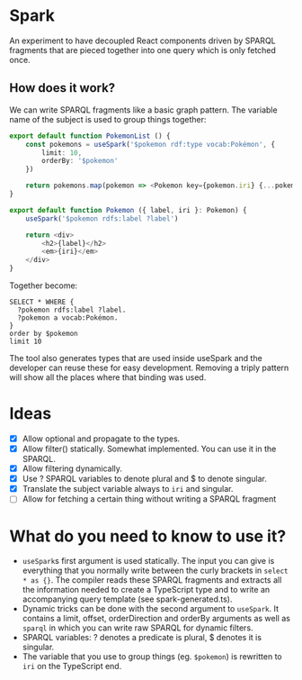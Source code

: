 # Spark 

An experiment to have decoupled React components driven by SPARQL fragments that are pieced together into one query which is only fetched once.

## How does it work?

We can write SPARQL fragments like a basic graph pattern.
The variable name of the subject is used to group things together:

```TypeScript
export default function PokemonList () {
    const pokemons = useSpark('$pokemon rdf:type vocab:Pokémon', {
        limit: 10,
        orderBy: '$pokemon'
    })

    return pokemons.map(pokemon => <Pokemon key={pokemon.iri} {...pokemon} />)
}
```

```TypeScript
export default function Pokemon ({ label, iri }: Pokemon) {
    useSpark('$pokemon rdfs:label ?label')

    return <div>
        <h2>{label}</h2>
        <em>{iri}</em>
    </div>
}
```

Together become:

```sparql
SELECT * WHERE {
  ?pokemon rdfs:label ?label.
  ?pokemon a vocab:Pokémon.
}
order by $pokemon
limit 10
```

The tool also generates types that are used inside useSpark and the developer can reuse these for easy development.
Removing a triply pattern will show all the places where that binding was used.

# Ideas

- [x] Allow optional and propagate to the types.
- [x] Allow filter() statically. Somewhat implemented. You can use it in the SPARQL.
- [x] Allow filtering dynamically.
- [x] Use ? SPARQL variables to denote plural and $ to denote singular.
- [x] Translate the subject variable always to `iri` and singular.
- [ ] Allow for fetching a certain thing without writing a SPARQL fragment

# What do you need to know to use it?
- `useSpark`s first argument is used statically. The input you can give is everything that you normally write between the curly brackets in `select * as {}`. The compiler reads these SPARQL fragments and extracts all the information needed to create a TypeScript type and to write an accompanying query template (see spark-generated.ts). 
- Dynamic tricks can be done with the second argument to `useSpark`. It contains a limit, offset, orderDirection and orderBy arguments as well as `sparql` in which you can write raw SPARQL for dynamic filters.
- SPARQL variables: ? denotes a predicate is plural, $ denotes it is singular.
- The variable that you use to group things (eg. `$pokemon`) is rewritten to `iri` on the TypeScript end.